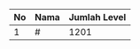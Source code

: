 | No | Nama            | Jumlah Level |
|----|-----------------|--------------|
| 1  | #    |    1201        |
